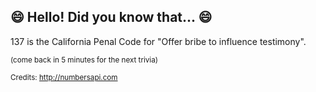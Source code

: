 ## 😄 Hello! Did you know that... 😄
137 is the California Penal Code for "Offer bribe to influence testimony".

<sup>(come back in 5 minutes for the next trivia)</sup>


<sup>Credits: http://numbersapi.com</sup>
